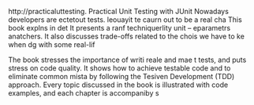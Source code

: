 
http://practicaluttesting.
Practical Unit Testing with JUnit 
Nowadays developers are ectetout tests. leouayit te caurn out to be a real cha
This book explns in det 
It presents a ranf techniquerlity unit  – eparametrs anatchers. It also discusses trade-offs related to the chois we have to ke when dg with some real-lif

The book stresses the importance of writi reale and mae t tests, and puts  stress on code quality. It shows how to achieve testable code and to eliminate common mista by following the Tesiven Development (TDD) approach. Every topic discussed in the book is illustrated with code examples, and each chapter is accompaniby s













